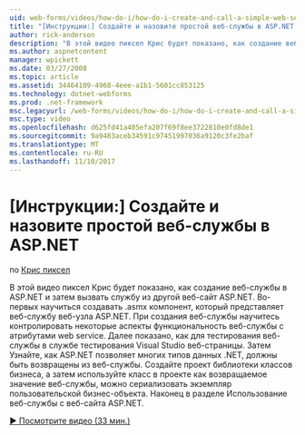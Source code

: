 ```yaml
---
uid: web-forms/videos/how-do-i/how-do-i-create-and-call-a-simple-web-service-in-aspnet
title: "[Инструкции:] Создайте и назовите простой веб-службы в ASP.NET | Документы Microsoft"
author: rick-anderson
description: "В этой видео пиксел Крис будет показано, как создание веб-службы в ASP.NET и затем вызвать службу из другой веб-сайт ASP.NET. Во-первых как создать..."
ms.author: aspnetcontent
manager: wpickett
ms.date: 03/27/2008
ms.topic: article
ms.assetid: 34464109-4968-4eee-a1b1-5601cc853125
ms.technology: dotnet-webforms
ms.prod: .net-framework
msc.legacyurl: /web-forms/videos/how-do-i/how-do-i-create-and-call-a-simple-web-service-in-aspnet
msc.type: video
ms.openlocfilehash: d625fd41a405efa207f69f8ee3722810e0fd8de1
ms.sourcegitcommit: 9a9483aceb34591c97451997036a9120c3fe2baf
ms.translationtype: MT
ms.contentlocale: ru-RU
ms.lasthandoff: 11/10/2017
---
```

<a name="how-do-i-create-and-call-a-simple-web-service-in-aspnet"></a>[Инструкции:] Создайте и назовите простой веб-службы в ASP.NET
====================
по [Крис пиксел](https://twitter.com/chrispels)

В этой видео пиксел Крис будет показано, как создание веб-службы в ASP.NET и затем вызвать службу из другой веб-сайт ASP.NET. Во-первых научиться создавать .asmx компонент, который представляет веб-службу веб-узла ASP.NET. При создания веб-службы научитесь контролировать некоторые аспекты функциональность веб-службы с атрибутами web service. Далее показано, как для тестирования веб-службы в службе тестирования Visual Studio веб-страницы. Затем Узнайте, как ASP.NET позволяет многих типов данных .NET, должны быть возвращены из веб-службы. Создайте проект библиотеки классов бизнеса, а затем используйте класс в проекте как возвращаемое значение веб-службы, можно сериализовать экземпляр пользовательской бизнес-объекта. Наконец в разделе Использование веб-службы с веб-сайта ASP.NET.

[&#9654; Посмотрите видео (33 мин.)](https://channel9.msdn.com/Blogs/ASP-NET-Site-Videos/how-do-i-create-and-call-a-simple-web-service-in-aspnet)
